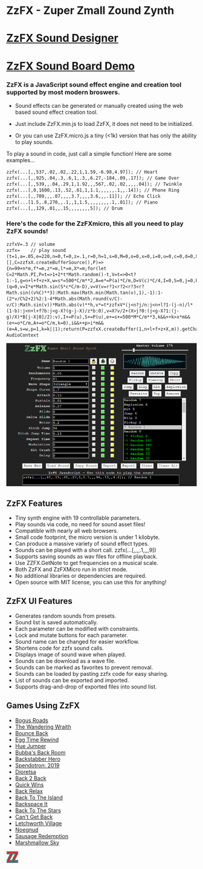 # ZzFX - Zuper Zmall Zound Zynth

# [ZzFX Sound Designer](https://killedbyapixel.github.io/ZzFX)
# [ZzFX Sound Board Demo](https://codepen.io/KilledByAPixel/full/BaowKzv)

### ZzFX is a JavaScript sound effect engine and creation tool supported by most modern broswers.

- Sound effects can be generated or manually created using the web based sound effect creation tool.

- Just include ZzFX.min.js to load ZzFX, it does not need to be initialized.

- Or you can use ZzFX.micro.js a tiny (<1k) version that has only the ability to play sounds.

To play a sound in code, just call a simple function! Here are some examples...

```
zzfx(...[,,537,.02,.02,.22,1,1.59,-6.98,4.97]); // Heart
zzfx(...[,,925,.04,.3,.6,1,.3,,6.27,-184,.09,.17]); // Game Over
zzfx(...[,,539,,.04,.29,1,1.92,,,567,.02,.02,,,,.04]); // Twinkle
zzfx(...[,0,1600,.13,.52,.61,1,1.1,,,,,,.1,,.14]); // Phone Ring
zzfx(...[,,709,,,.07,,,,3.7,,,,3.6,,,.11]); // Echo Click
zzfx(...[1.5,.8,270,,.1,,1,1.5,,,,,,,,.1,.01]); // Piano
zzfx(...[,,129,.01,,.15,,,,,,,,5]); // Drum
```

### Here's the code for the ZzFXmicro, this all you need to play ZzFX sounds!

```
zzfxV=.3 // volume
zzfx=    // play sound
(t=1,a=.05,e=220,n=0,f=0,z=.1,r=0,h=1,s=0,M=0,o=0,x=0,i=0,u=0,c=0,d=0,X=0,b=1,l=0,m=44100,B=[],C=zzfxX.createBufferSource(),P)=>{n=99+n*m,f*=m,z*=m,l*=m,X*=m;for(let C=2*Math.PI,P=t=>1+2*t*Math.random()-t,V=t=>0<t?1:-1,g=n+l+f+z+X,w=s*=500*C/m**2,A=e*=P(a)*C/m,D=V(c)*C/4,I=0,S=0,j=0,k=1,p=0,q=0,v=0;j<g;B[j++]=v)++q>100*d&&(q=0,v=I*e*Math.sin(S*c*C/m-D),v=V(v=r?1<r?2<r?3<r?Math.sin((v%C)**3):Math.max(Math.min(Math.tan(v),1),-1):1-(2*v/C%2+2)%2:1-4*Math.abs(Math.round(v/C)-v/C):Math.sin(v))*Math.abs(v)**h,v*=t*zzfxV*(j<n?j/n:j<n+l?1-(j-n)/l*(1-b):j<n+l+f?b:j<g-X?(g-j-X)/z*b:0),v=X?v/2+(X>j?0:(j<g-X?1:(j-g)/X)*B[j-X|0]/2):v),I+=P(u),S+=P(u),e+=s+=500*M*C/m**3,k&&++k>x*m&&(e+=o*C/m,A+=o*C/m,k=0),i&&++p>i*m&&(e=A,s=w,p=1,k=k||1);return(P=zzfxX.createBuffer(1,n+l+f+z+X,m)).getChannelData(0).set(B),C.buffer=P,C.connect(zzfxX.destination),C.start(),C},zzfxX=new AudioContext
```

![ZzFX Image](/screenshot.jpg)

## ZzFX Features

- Tiny synth engine with 19 controllable parameters.
- Play sounds via code, no need for sound asset files!
- Compatible with nearly all web browsers.
- Small code footprint, the micro version is under 1 kilobyte.
- Can produce a massive variety of sound effect types.
- Sounds can be played with a short call. zzfx(...[,,,,.1,,,,9])
- Supports saving sounds as wav files for offline playback.
- Use ZZFX.GetNote to get frequencies on a musical scale.
- Both ZzFX and ZzFXMicro run in strict mode.
- No additional libraries or dependencies are required.
- Open source with MIT license, you can use this for anything!

## ZzFX UI Features

- Generates random sounds from presets.
- Sound list is saved automatically.
- Each parameter can be modified with constraints.
- Lock and mutate buttons for each parameter.
- Sound name can be changed for easier workflow.
- Shortens code for zzfx sound calls.
- Displays image of sound wave when played.
- Sounds can be download as a wave file.
- Sounds can be marked as favorites to prevent removal.
- Sounds can be loaded by pasting zzfx code for easy sharing.
- List of sounds can be exported and imported.
- Supports drag-and-drop of exported files into sound list.

## Games Using ZzFX

- [Bogus Roads](https://www.newgrounds.com/portal/view/747570)
- [The Wandering Wraith](https://js13kgames.com/entries/the-wandering-wraith)
- [Bounce Back](https://js13kgames.com/entries/bounce-back)
- [Egg Time Rewind](https://killedbyapixel.itch.io/egg-time)
- [Hue Jumper](https://killedbyapixel.itch.io/hue-jumper)
- [Bubba's Back Room](https://js13kgames.com/entries/bubbas-back-room)
- [Backstabber Hero](https://js13kgames.com/entries/backstabber-hero)
- [Spendotron: 2019](https://killedbyapixel.itch.io/currency-wars)
- [Dioretsa](https://js13kgames.com/entries/20461-dioretsa)
- [Back 2 Back](https://js13kgames.com/entries/back-2-back)
- [Quick Wins](https://js13kgames.com/entries/quick-wins)
- [Back Relax](http://js13kgames.com/entries/back-relax)
- [Back To The Island](https://js13kgames.com/entries/back-to-the-island)
- [Backspace It](http://js13kgames.com/entries/backspace-it)
- [Back To The Stars](https://js13kgames.com/entries/back-to-the-stars)
- [Can't Get Back](https://js13kgames.com/entries/cant-get-back)
- [Letchworth Village](https://js13kgames.com/entries/letchworth-village)
- [Noegnud](https://js13kgames.com/entries/noegnud)
- [Sausage Redemption](https://gogoprog.itch.io/sausage-redemption)
- [Marshmallow Sky](https://github.com/baturinsky/marshmallow-sky) 

![ZzFX Image](/favicon.png) 
